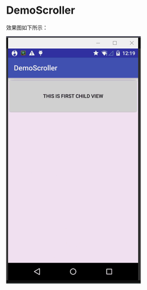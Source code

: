 # DemoScroller

效果图如下所示：<br>

![scroller](https://github.com/LeeeYou/DemoScroller/blob/master/scroller.gif)